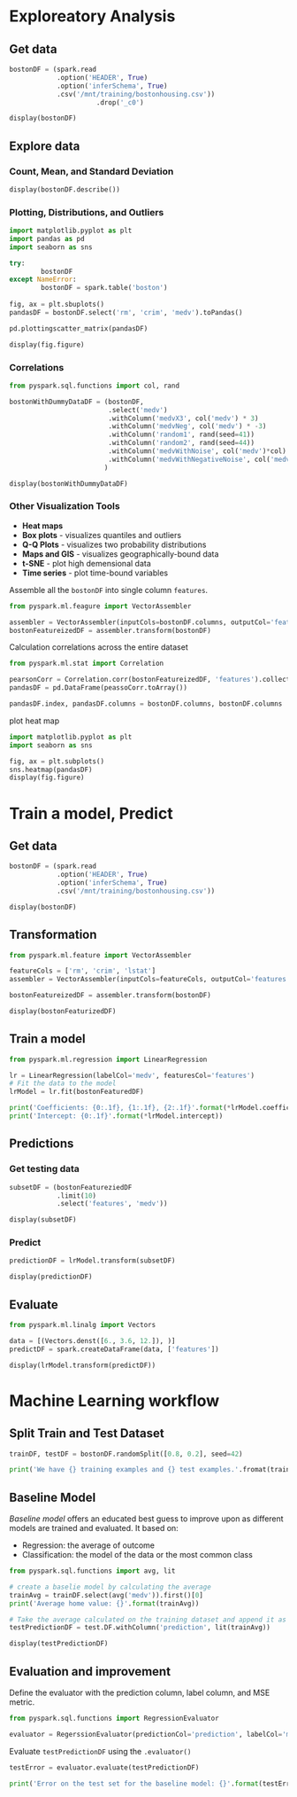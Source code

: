 # Exploreatory Analysis

## Get data

```python
bostonDF = (spark.read
            .option('HEADER', True)
            .option('inferSchema', True)
            .csv('/mnt/training/bostonhousing.csv'))
					  .drop('_c0')

display(bostonDF)
```



## Explore data

### Count, Mean, and Standard Deviation

```python
display(bostonDF.describe())
```



### Plotting, Distributions, and Outliers

```python
import matplotlib.pyplot as plt
import pandas as pd
import seaborn as sns

try:
		bostonDF
except NameError:
		bostonDF = spark.table('boston')
		
fig, ax = plt.sbuplots()
pandasDF = bostonDF.select('rm', 'crim', 'medv').toPandas()

pd.plottingscatter_matrix(pandasDF)

display(fig.figure)
```



### Correlations

```python
from pyspark.sql.functions import col, rand

bostonWithDummyDataDF = (bostonDF,
                         .select('medv')
                         .withColumn('medvX3', col('medv') * 3)
                         .withColumn('medvNeg', col('medv') * -3)
                         .withColumn('random1', rand(seed=41))
                         .withColumn('random2', rand(seed=44))
                         .withColumn('medvWithNoise', col('medv')*col)
                         .withColumn('medvWithNegativeNoise', col('medv')*col('random1')*-1)
                        )

display(bostonWithDummyDataDF)
```



### Other Visualization Tools

* **Heat maps**
* **Box plots**  - visualizes quantiles and outliers
* **Q-Q Plots** - visualizes two probability distributions
* **Maps and GIS** - visualizes geographically-bound data
* **t-SNE** - plot high demensional data
* **Time series** - plot time-bound variables



Assemble all the ```bostonDF``` into single column ```features```.

```python
from pyspark.ml.feagure import VectorAssembler

assembler = VectorAssembler(inputCols=bostonDF.columns, outputCol='features')
bostonFeatureizedDF = assembler.transform(bostonDF)
```

Calculation correlations across the entire dataset

```python
from pyspark.ml.stat import Correlation

pearsonCorr = Correlation.corr(bostonFeatureizedDF, 'features').collect()[0][0]
pandasDF = pd.DataFrame(peassoCorr.toArray())

pandasDF.index, pandasDF.columns = bostonDF.columns, bostonDF.columns
```

plot heat map

```python
import matplotlib.pyplot as plt
import seaborn as sns

fig, ax = plt.subplots()
sns.heatmap(pandasDF)
display(fig.figure)
```



# Train a model, Predict

## Get data

```python
bostonDF = (spark.read
            .option('HEADER', True)
            .option('inferSchema', True)
            .csv('/mnt/training/bostonhousing.csv'))

display(bostonDF)
```



## Transformation

```python
from pyspark.ml.feature import VectorAssembler

featureCols = ['rm', 'crim', 'lstat']
assembler = VectorAssembler(inputCols=featureCols, outputCol='features')

bostonFeatureizedDF = assembler.transform(bostonDF)

display(bostonFeaturizedDF)
```



## Train a model

```python
from pyspark.ml.regression import LinearRegression

lr = LinearRegression(labelCol='medv', featuresCol='features')
# Fit the data to the model
lrModel = lr.fit(bostonFeaturedDF)

print('Coefficients: {0:.1f}, {1:.1f}, {2:.1f}'.format(*lrModel.coefficients))
print('Intercept: {0:.1f}'.format(*lrModel.intercept))
```



## Predictions

### Get testing data

```python
subsetDF = (bostonFeatureziedDF
            .limit(10)
            .select('features', 'medv'))

display(subsetDF)
```



### Predict

```python
predictionDF = lrModel.transform(subsetDF)

display(predictionDF)
```



## Evaluate

```python
from pyspark.ml.linalg import Vectors

data = [(Vectors.denst([6., 3.6, 12.]), )]
predictDF = spark.createDataFrame(data, ['features'])

display(lrModel.transform(predictDF))
```



# Machine Learning workflow

## Split Train and Test Dataset

```python
trainDF, testDF = bostonDF.randomSplit([0.8, 0.2], seed=42)

print('We have {} training examples and {} test examples.'.fromat(trainDF.count(), testDF.count()))
```



## Baseline Model

*Baseline model* offers an educated best guess to improve upon as different models are trained and evaluated. It based on:

* Regression: the average of outcome
* Classification: the model of the data or the most common class

```python
from pyspark.sql.functions import avg, lit

# create a baselie model by calculating the average
trainAvg = trainDF.select(avg('medv')).first()[0]
print('Average home value: {}'.format(trainAvg))

# Take the average calculated on the training dataset and append it as a predicion column
testPredictionDF = test.DF.withColumn('prediction', lit(trainAvg))

display(testPredictionDF)
```



## Evaluation and improvement

Define the evaluator with the prediction column, label column, and MSE metric.

```python
from pyspark.sql.functions import RegressionEvaluator

evaluator = RegerssionEvaluator(predictionCol='prediction', labelCol='medv', metricName='mse')
```

Evaluate ```testPredictionDF``` using the ```.evaluator()```

```python
testError = evaluator.evaluate(testPredictionDF)

print('Error on the test set for the baseline model: {}'.format(testError))
```

